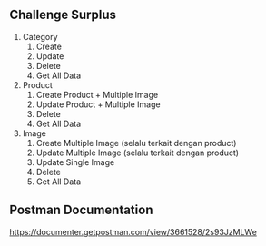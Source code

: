 
## Challenge Surplus

1. Category
    1. Create 
    2. Update 
    3. Delete
    4. Get All Data
2. Product
    1. Create Product + Multiple Image
    2. Update Product + Multiple Image
    3. Delete
    4. Get All Data
3. Image
    1. Create Multiple Image (selalu terkait dengan product)
    2. Update Multiple Image (selalu terkait dengan product)
    3. Update Single Image
    4. Delete
    5. Get All Data

## Postman Documentation
https://documenter.getpostman.com/view/3661528/2s93JzMLWe
